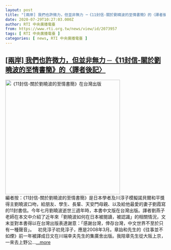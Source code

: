 ```yaml
---
layout: post
title: "[兩岸] 我們也許微力，但並非無力 ─《11封信-關於劉曉波的至情書簡》的〈譯者後記〉"
date: 2020-07-29T10:27:03.000Z
author: RTI 中央廣播電臺
from: https://www.rti.org.tw/news/view/id/2073957
tags: [ RTI 中央廣播電臺 ]
categories: [ news, RTI 中央廣播電臺 ]
---
```

<!--1596018423000-->
[[兩岸] 我們也許微力，但並非無力 ─《11封信-關於劉曉波的至情書簡》的〈譯者後記〉](https://www.rti.org.tw/news/view/id/2073957)
------

<div>
<img src="https://static.rti.org.tw/assets/thumbnails/2020/07/29/7ee8588876abc4841fca69453d72a725.jpg" width="360" alt="《11封信-關於劉曉波的至情書簡》在台灣出版" title="《11封信-關於劉曉波的至情書簡》在台灣出版"><br>編者按：《11封信-關於劉曉波的至情書簡》是日本學者及川淳子模擬諾貝爾和平獎得主劉曉波口吻，給朋友、學生、長輩、天安門母親、以及給他最愛的妻子劉霞寫的11封書信。今年七月劉曉波逝世三週年時，本書中文版在台灣出版。譯者劉燕子老師在本文中介紹了近年來「劉曉波如何在日本被閱讀，被認識」的相關情況，文末並對本書得以在台灣出版表達謝意：「感謝台灣，倖存台灣，中文世界不至於只有一種聲音」。&nbsp;&nbsp;&nbsp;初見淳子初見淳子，應是2008年3月。章詒和先生的《往事並不如煙》前一年被譯成日文在川端幸夫先生的集廣舍出版。我陪章先生從大阪上京，一來去上野公...<a target="_blank" href="https://www.rti.org.tw/news/view/id/2073957">...more</a>
</div>
